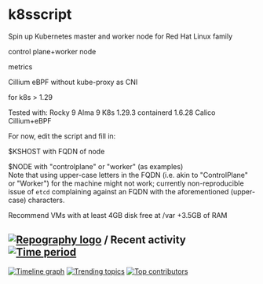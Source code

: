 # k8sscript

Spin up Kubernetes master and worker node for Red Hat Linux family

control plane+worker node

metrics

Cillium eBPF without kube-proxy as CNI

for k8s > 1.29

Tested with: 
Rocky 9
Alma 9
K8s 1.29.3
containerd 1.6.28
Calico
Cillium+eBPF

For now, edit the script and fill in:

$KSHOST with FQDN of node

$NODE with "controlplane" or "worker" (as examples) \
Note that using upper-case letters in the FQDN (i.e. akin to "ControlPlane" or "Worker") for the machine might not work; currently non-reproducible issue of `etcd` complaining against an FQDN with the aforementioned (upper-case) characters.

Recommend VMs with at least 4GB disk free at /var +3.5GB of RAM

## [![Repography logo](https://images.repography.com/logo.svg)](https://repography.com) / Recent activity [![Time period](https://images.repography.com/36666788/ruyrybeyro/chrootvpn/recent-activity/LB9SXh03A1U_KKBzJVszTogsaTsDhqXweoD-J6-0bqU/mWvWwROxtYdvqNfahT1OfGUK8QixuHI75J4L2Hrb1I0_badge.svg)](https://repography.com)
[![Timeline graph](https://images.repography.com/36666788/ruyrybeyro/chrootvpn/recent-activity/LB9SXh03A1U_KKBzJVszTogsaTsDhqXweoD-J6-0bqU/mWvWwROxtYdvqNfahT1OfGUK8QixuHI75J4L2Hrb1I0_timeline.svg)](https://github.com/ruyrybeyro/chrootvpn/commits)
[![Trending topics](https://images.repography.com/36666788/ruyrybeyro/chrootvpn/recent-activity/LB9SXh03A1U_KKBzJVszTogsaTsDhqXweoD-J6-0bqU/mWvWwROxtYdvqNfahT1OfGUK8QixuHI75J4L2Hrb1I0_words.svg)](https://github.com/ruyrybeyro/chrootvpn/commits)
[![Top contributors](https://images.repography.com/36666788/ruyrybeyro/chrootvpn/recent-activity/LB9SXh03A1U_KKBzJVszTogsaTsDhqXweoD-J6-0bqU/mWvWwROxtYdvqNfahT1OfGUK8QixuHI75J4L2Hrb1I0_users.svg)](https://github.com/ruyrybeyro/chrootvpn/graphs/contributors)
